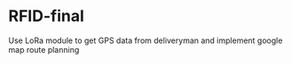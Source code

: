 # RFID-final
Use LoRa module to get GPS data from deliveryman and implement google map route planning
